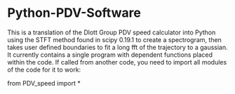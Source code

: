 # Python-PDV-Software
This is a translation of the Dlott Group PDV speed calculator into Python using the STFT method found in scipy 0.19.1 to create a spectrogram, then takes user defined boundaries to fit a long fft of the trajectory to a gaussian. 
It currently contains a single program with dependent functions placed within the code. If called from another code, you need to import all modules of the code for it to work:

from PDV_speed import *

